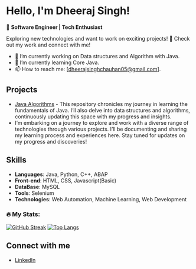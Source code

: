 # Hello, I'm Dheeraj Singh!

👋 **Software Engineer | Tech Enthusiast**

Exploring new technologies and want to work on exciting projects! 🚀 Check out my work and connect with me!

- 🔭 I’m currently working on Data structures and Algorithm with Java.
- 🌱 I’m currently learning Core Java.
- 📫 How to reach me: [dheerajsinghchauhan05@gmail.com].

## Projects

- [Java Algorithms]([link](https://github.com/Dheerajsingh11/Java)) - This repository chronicles my journey in learning the fundamentals of Java. I’ll also delve into data structures and algorithms, continuously updating this space with my progress and insights.
- I’m embarking on a journey to explore and work with a diverse range of technologies through various projects. I’ll be documenting and sharing my learning process and experiences here. Stay tuned for updates on my progress and discoveries!

## Skills
- **Languages**: Java, Python, C++, ABAP
- **Front-end**: HTML, CSS, Javascript(Basic)
- **DataBase**: MySQL
- **Tools**: Selenium
- **Technologies**: Web Automation, Machine Learning, Web Development

### :fire: My Stats:
[![GitHub Streak](http://github-readme-streak-stats.herokuapp.com?user=Dheerajsingh11)](https://git.io/streak-stats)
[![Top Langs](https://github-readme-stats.vercel.app/api/top-langs/?username=Dheerajsingh11&layout=compact&theme=vision-friendly-dark)](https://github.com/anuraghazra/github-readme-stats)

## Connect with me

- [LinkedIn](https://www.linkedin.com/in/dheeraj-singh-a4aa1a12b)

